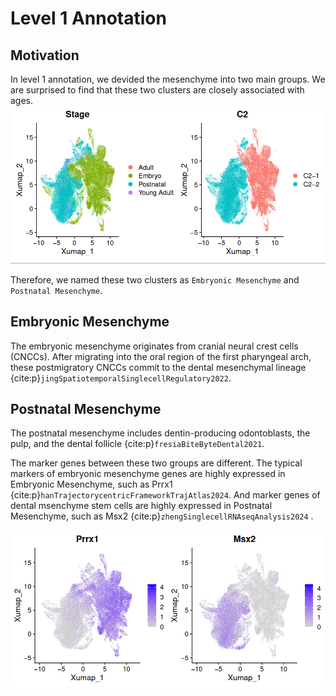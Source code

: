 # Level 1 Annotation

## Motivation
In level 1 annotation, we devided the mesenchyme into two main groups. We are surprised to find that these two clusters are closely associated with ages.
![png](../img/annotation/anno_c1_age.png)

Therefore, we named these two clusters as `Embryonic Mesenchyme` and `Postnatal Mesenchyme`.

## Embryonic Mesenchyme
The embryonic mesenchyme originates from cranial neural crest cells (CNCCs). After migrating into the oral region of the first pharyngeal arch, these postmigratory CNCCs commit to the dental mesenchymal lineage {cite:p}`jingSpatiotemporalSinglecellRegulatory2022`.



## Postnatal Mesenchyme
The postnatal mesenchyme includes dentin-producing odontoblasts, the pulp, and the dental follicle {cite:p}`fresiaBiteByteDental2021`.

The marker genes between these two groups are different. The typical markers of embryonic mesenchyme genes are highly expressed in Embryonic Mesenchyme, such as Prrx1 {cite:p}`hanTrajectorycentricFrameworkTrajAtlas2024`. And marker genes of dental msenchyme stem cells are highly expressed in Postnatal Mesenchyme, such as Msx2 {cite:p}`zhengSinglecellRNAseqAnalysis2024` .

![png](../img/annotation/C2genes.png)